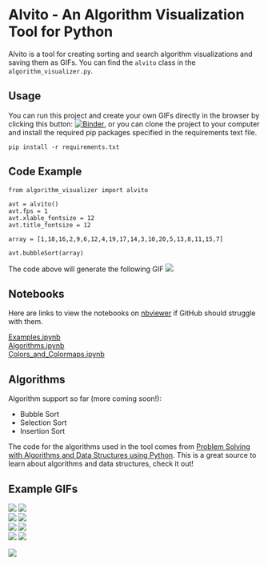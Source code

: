 # Alvito - An Algorithm Visualization Tool for Python

Alvito is a tool for creating sorting and search algorithm visualizations and saving them as GIFs. You can find the ```alvito``` class in the ```algorithm_visualizer.py```.

## Usage

You can run this project and create your own GIFs directly in the browser by clicking this button: [![Binder](https://mybinder.org/badge_logo.svg)](https://mybinder.org/v2/gh/Bjarten/alvito/master), or you can clone the project to your computer and install the required pip packages specified in the requirements text file.

```
pip install -r requirements.txt
```

## Code Example

```
from algorithm_visualizer import alvito

avt = alvito()
avt.fps = 1
avt.xlable_fontsize = 12
avt.title_fontsize = 12

array = [1,18,16,2,9,6,12,4,19,17,14,3,10,20,5,13,8,11,15,7]

avt.bubbleSort(array)
```
The code above will generate the following GIF
![](gifs/bubble_sort_list.gif)

## Notebooks
Here are links to view the notebooks on [nbviewer](https://nbviewer.jupyter.org/) if GitHub should struggle with them.

[Examples.ipynb](https://nbviewer.jupyter.org/github/Bjarten/alvito/blob/master/Examples.ipynb)<br>
[Algorithms.ipynb](https://nbviewer.jupyter.org/github/Bjarten/alvito/blob/master/Algorithms.ipynb)<br>
[Colors_and_Colormaps.ipynb](https://nbviewer.jupyter.org/github/Bjarten/alvito/blob/master/Colors_and_Colormaps.ipynb)

## Algorithms

Algorithm support so far (more coming soon!):

* Bubble Sort
* Selection Sort
* Insertion Sort

The code for the algorithms used in the tool comes from [Problem Solving with Algorithms and Data Structures using Python](http://interactivepython.org/runestone/static/pythonds/index.html). This is a great source to learn about algorithms and data structures, check it out!

## Example GIFs

![](gifs/bubble_sort_6_6.gif)
![](gifs/insertion_sort_6_6.gif)<br>
![](gifs/bubble_sort_YlGn.gif)
![](gifs/insertion_sort_wistia.gif)<br>
![](gifs/insertion_sort_grey.gif)
![](gifs/insertion_sort_reds.gif)<br>
![](gifs/insertion_sort_blues.gif)
![](gifs/bubble_sort_cool.gif)<br>

![](gifs/insertion_sort_20_1.gif)
